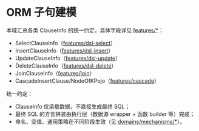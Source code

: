 # ORM 子句建模

本域汇总各类 ClauseInfo 的统一约定，具体字段详见 [features/*](../../features/)：
- SelectClauseInfo（[features/dsl-select](../../features/dsl-select/README.md)）
- InsertClauseInfo（[features/dsl-insert](../../features/dsl-insert/README.md)）
- UpdateClauseInfo（[features/dsl-update](../../features/dsl-update/README.md)）
- DeleteClauseInfo（[features/dsl-delete](../../features/dsl-delete/README.md)）
- JoinClauseInfo（[features/join](../../features/join/README.md)）
- CascadeInsertClause/NodeOfKPojo（[features/cascade](../../features/cascade/README.md)）

统一约定：
- ClauseInfo 仅承载数据，不直接生成最终 SQL；
- 最终 SQL 的方言拼装由执行层（数据源 wrapper + 函数 builder 等）完成；
- 命名、空值、通用策略在不同阶段生效（见 [domains/mechanisms/*](../mechanisms/)）。

